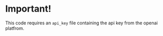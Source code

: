 # Important!

This code requires an ```api_key``` file containing the api key from the openai platfrom.